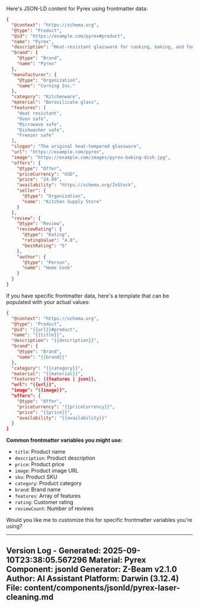 Here's JSON-LD content for Pyrex using frontmatter data:

```json
{
  "@context": "https://schema.org",
  "@type": "Product",
  "@id": "https://example.com/pyrex#product",
  "name": "Pyrex",
  "description": "Heat-resistant glassware for cooking, baking, and food storage",
  "brand": {
    "@type": "Brand",
    "name": "Pyrex"
  },
  "manufacturer": {
    "@type": "Organization",
    "name": "Corning Inc."
  },
  "category": "Kitchenware",
  "material": "Borosilicate glass",
  "features": [
    "Heat resistant",
    "Oven safe",
    "Microwave safe",
    "Dishwasher safe",
    "Freezer safe"
  ],
  "slogan": "The original heat-tempered glassware",
  "url": "https://example.com/pyrex",
  "image": "https://example.com/images/pyrex-baking-dish.jpg",
  "offers": {
    "@type": "Offer",
    "priceCurrency": "USD",
    "price": "24.99",
    "availability": "https://schema.org/InStock",
    "seller": {
      "@type": "Organization",
      "name": "Kitchen Supply Store"
    }
  },
  "review": {
    "@type": "Review",
    "reviewRating": {
      "@type": "Rating",
      "ratingValue": "4.8",
      "bestRating": "5"
    },
    "author": {
      "@type": "Person",
      "name": "Home Cook"
    }
  }
}
```

If you have specific frontmatter data, here's a template that can be populated with your actual values:

```json
{
  "@context": "https://schema.org",
  "@type": "Product",
  "@id": "{{url}}#product",
  "name": "{{title}}",
  "description": "{{description}}",
  "brand": {
    "@type": "Brand",
    "name": "{{brand}}"
  },
  "category": "{{category}}",
  "material": "{{material}}",
  "features": {{features | json}},
  "url": "{{url}}",
  "image": "{{image}}",
  "offers": {
    "@type": "Offer",
    "priceCurrency": "{{priceCurrency}}",
    "price": "{{price}}",
    "availability": "{{availability}}"
  }
}
```

**Common frontmatter variables you might use:**
- `title`: Product name
- `description`: Product description
- `price`: Product price
- `image`: Product image URL
- `sku`: Product SKU
- `category`: Product category
- `brand`: Brand name
- `features`: Array of features
- `rating`: Customer rating
- `reviewCount`: Number of reviews

Would you like me to customize this for specific frontmatter variables you're using?

---
Version Log - Generated: 2025-09-10T23:38:05.567296
Material: Pyrex
Component: jsonld
Generator: Z-Beam v2.1.0
Author: AI Assistant
Platform: Darwin (3.12.4)
File: content/components/jsonld/pyrex-laser-cleaning.md
---